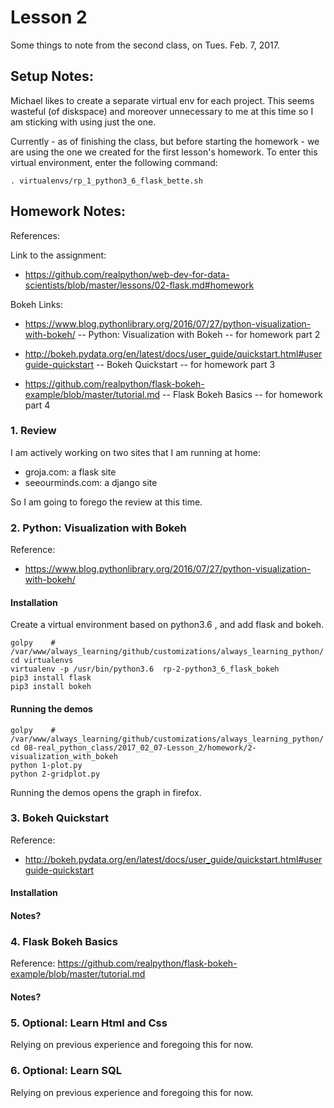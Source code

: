 
# Lesson 2

Some things to note from the second class, on Tues. Feb. 7, 2017.

## Setup Notes:

Michael likes to create a separate virtual env for each project.
This seems wasteful (of diskspace) and moreover unnecessary to me at this time so I am sticking with using just the one.

Currently - as of finishing the class, but before starting the homework - we are using the one we created for the first lesson's homework.
To enter this virtual environment, enter the following command:

```
. virtualenvs/rp_1_python3_6_flask_bette.sh
```

## Homework Notes:

References:

Link to the assignment:

- https://github.com/realpython/web-dev-for-data-scientists/blob/master/lessons/02-flask.md#homework

Bokeh Links:

- https://www.blog.pythonlibrary.org/2016/07/27/python-visualization-with-bokeh/
-- Python: Visualization with Bokeh
-- for homework part 2

- http://bokeh.pydata.org/en/latest/docs/user_guide/quickstart.html#userguide-quickstart
-- Bokeh Quickstart
-- for homework part 3

- https://github.com/realpython/flask-bokeh-example/blob/master/tutorial.md
-- Flask Bokeh Basics
-- for homework part 4

### 1. Review

I am actively working on two sites that I am running at home:

- groja.com: a flask site
- seeourminds.com: a django site

So I am going to forego the review at this time.

### 2. Python: Visualization with Bokeh

Reference:

- https://www.blog.pythonlibrary.org/2016/07/27/python-visualization-with-bokeh/

#### Installation

Create a virtual environment based on python3.6 , and add flask and bokeh.
```
golpy    # /var/www/always_learning/github/customizations/always_learning_python/
cd virtualenvs
virtualenv -p /usr/bin/python3.6  rp-2-python3_6_flask_bokeh
pip3 install flask
pip3 install bokeh
```

#### Running the demos

```
golpy    # /var/www/always_learning/github/customizations/always_learning_python/
cd 08-real_python_class/2017_02_07-Lesson_2/homework/2-visualization_with_bokeh
python 1-plot.py
python 2-gridplot.py
```

Running the demos opens the graph in firefox.

### 3. Bokeh Quickstart

Reference:

- http://bokeh.pydata.org/en/latest/docs/user_guide/quickstart.html#userguide-quickstart

#### Installation

#### Notes?

### 4. Flask Bokeh Basics

Reference: https://github.com/realpython/flask-bokeh-example/blob/master/tutorial.md

#### Notes?

### 5. Optional: Learn Html and Css

Relying on previous experience and foregoing this for now.


### 6. Optional: Learn SQL

Relying on previous experience and foregoing this for now.



